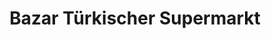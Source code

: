 ---
title: "Bazar Türkischer Supermarkt"
url: /koeln/bazar-tuerkischer-supermarkt/
shop: Supermarkt
---